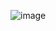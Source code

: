 ![image](https://github.com/SarfarazQadir/Customized-Diagonal-Circles/assets/144503703/4a031f09-69f0-4536-bb63-8562918830bc)
